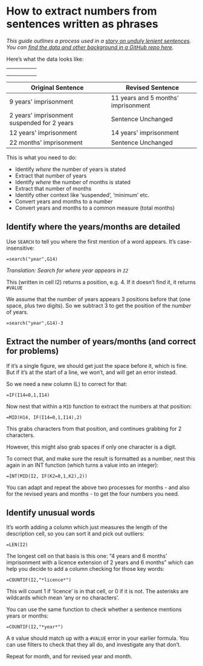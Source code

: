 # How to extract numbers from sentences written as phrases

*This guide outlines a process used in a [story on unduly lenient sentences](https://www.bbc.co.uk/news/uk-47879288). You can [find the data and other background in a GitHub repo here](https://github.com/BBC-Data-Unit/unduly-lenient-sentences).*

Here’s what the data looks like:

|   |   |   |   |   |
|---|---|---|---|---|
|   |   |   |   |   |
|   |   |   |   |   |
|   |   |   |   |   |

| Original Sentence | Revised Sentence |
|---|---|
| 9 years' imprisonment | 11 years and 5 months' imprisonment |
| 2 years' imprisonment suspended for 2 years | Sentence Unchanged |
| 12 years' imprisonment | 14 years' imprisonment |
| 22 months' imprisonment | Sentence Unchanged |

This is what you need to do:

* Identify *where* the number of years is stated
* Extract that number of years
* Identify *where* the number of months is stated
* Extract that number of months
* Identify other context like ‘suspended’, ‘minimum’ etc.
* Convert years and months to a number
* Convert years and months to a common measure (total months)

## Identify where the years/months are detailed

Use `SEARCH` to tell you where the first mention of a word appears. It’s case-insensitive:

`=search("year",G14)`

*Translation: Search for where year appears in `I2`*

This (written in cell I2) returns a position, e.g. 4. If it doesn’t find it, it returns `#VALUE`

We assume that the number of years appears 3 positions before that (one space, plus two digits). So we subtract 3 to get the position of the *number* of years.

`=search("year",G14)-3`

## Extract the number of years/months (and correct for problems)

If it’s a single figure, we should get just the space before it, which is fine. But if it’s at the start of a line, we won’t, and will get an error instead.

So we need a new column (L) to correct for that:

`=IF(I14=0,1,I14)`

Now nest that within a `MID` function to extract the numbers at that position:

`=MID(H14, IF(I14=0,1,I14),2)`

This grabs characters from that position, and continues grabbing for 2 characters.

However, this might also grab spaces if only one character is a digit.

To correct that, and make sure the result is formatted as a number, nest this again in an INT function (which turns a value into an integer):

`=INT(MID(I2, IF(K2=0,1,K2),2))`

You can adapt and repeat the above two processes for months - and also for the revised years and months - to get the four numbers you need.

## Identify unusual words

It’s worth adding a column which just measures the length of the description cell, so you can sort it and pick out outliers:

`=LEN(I2)`

The longest cell on that basis is this one: “4 years and 6 months’ imprisonment with a licence extension of 2 years and 6 months” which can help you decide to add a column checking for those key words:

`=COUNTIF(I2,"*licence*")`

This will count 1 if ‘licence’ is in that cell, or 0 if it is not. The asterisks are wildcards which mean ‘any or no characters’.

You can use the same function to check whether a sentence mentions years or months:

`=COUNTIF(I2,"*year*")`

A `0` value should match up with a `#VALUE` error in your earlier formula. You can use filters to check that they all do, and investigate any that don’t.

Repeat for month, and for revised year and month.
